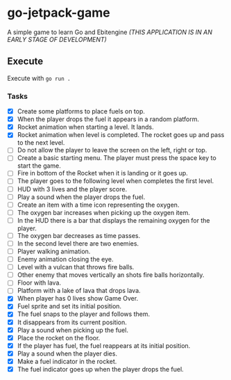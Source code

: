 # go-jetpack-game

A simple game to learn Go and Ebitengine *(THIS APPLICATION IS IN AN EARLY STAGE OF DEVELOPMENT)*

## Execute

Execute with `go run .`

### Tasks

- [x] Create some platforms to place fuels on top.
- [x] When the player drops the fuel it appears in a random platform.
- [x] Rocket animation when starting a level. It lands.
- [x] Rocket animation when level is completed. The rocket goes up and pass to the next level.
- [ ] Do not allow the player to leave the screen on the left, right or top.
- [ ] Create a basic starting menu. The player must press the space key to start the game.
- [ ] Fire in bottom of the Rocket when it is landing or it goes up.
- [ ] The player goes to the following level when completes the first level.
- [ ] HUD with 3 lives and the player score.
- [ ] Play a sound when the player drops the fuel.
- [ ] Create an item with a time icon representing the oxygen.
- [ ] The oxygen bar increases when picking up the oxygen item.
- [ ] In the HUD there is a bar that displays the remaining oxygen for the player.
- [ ] The oxygen bar decreases as time passes.
- [ ] In the second level there are two enemies.
- [ ] Player walking animation.
- [ ] Enemy animation closing the eye.
- [ ] Level with a vulcan that throws fire balls.
- [ ] Other enemy that moves vertically an shots fire balls horizontally.
- [ ] Floor with lava.
- [ ] Platform with a lake of lava that drops lava.
- [x] When player has 0 lives show Game Over.
- [x] Fuel sprite and set its initial position.
- [x] The fuel snaps to the player and follows them.
- [x] It disappears from its current position.
- [x] Play a sound when picking up the fuel.
- [x] Place the rocket on the floor.
- [x] If the player has fuel, the fuel reappears at its initial position.
- [x] Play a sound when the player dies.
- [x] Make a fuel indicator in the rocket.
- [x] The fuel indicator goes up when the player drops the fuel.
